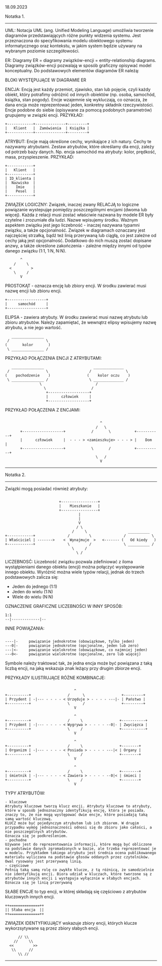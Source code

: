 18.09.2023

Notatka 1.
______________________________________________________________
UML:
Notacja UML (ang. Unified Modeling Language) umożliwia tworzenie diagramów przedstawiających różne punkty widzenia systemu. Jest przeznaczona do specyfikowania modelu obiektowego systemu informatycznego oraz kontekstu, w jakim system będzie używany na wybranym poziomie szczegółowości.


ER:
Diagramy ER = diagramy związków-encji = entity-relationship diagrams.
Diagramy związków-encji pozwalają w sposób graficzny opisywać model konceptualny. Do podstawowych elementów diagramów ER należą:


BLOKI WYSTĘPUJĄCE W DIAGRAMIE ER


ENCJA:
Encją jest każdy przemiot, zjawisko, stan lub pojęcie, czyli każdy obiekt, który potrafimy odróżnić od innych obiektów (np. osoba, samochód, książka, stan pogody). Encje wzajemnie się wykluczają, co oznacza, że dana encja może reprezentować jeden, konkretny składnik rzeczywistości. Encje podobne do siebie (opisywane za pomocą podobnych parametrów) grupujemy w związki encji.
PRZYKŁAD:
```
+------------+--------------+---------+
|   Klient   |  Zamówienia  | Książka |
+------------+--------------+---------+
```

ATRYBUT:
Encje mają określone cechy, wynikające z ich natury. Cechy te nazywamy atrybutami. Zestaw atrybutów, które określamy dla encji, zależy od potrzeb bazy danych. Np. encja samochód ma atrybuty: kolor, prędkość, masa, przyspieszenie.
PRZYKŁAD:
```
+------------+
|   Klient   |
+------------+
| ID_klienta | 
|  Nazwisko  |
|    Imie    |
|    Pesel   |
+------------+
```

ZWIĄZEK LOGICZNY:
Związek, inaczej zwany RELACJĄ to logiczne powiązanie wystepująe pomiędzy poszczególnymi encjami (dwoma lub więcej). Każda z relacji musi zostać właściwie nazwana by modele ER były czytelne i zrozumiałe dla ludzi. Nazwe wpisujemy środku. Ważnym aspektem związku jest jego liczebność - inaczej nazywana typamni związku, a także opcjonalność. Związek w diagramach oznaczany jest najczęściej strzałką, bądź też linią przerywaną lub ciągłą, co jest zależne od cechy jaką jest opcjonalność. Dodatkowo do nich muszą zostać dopisane anzwy, a także określone zakończenia - zależne między innymi od typów danego związku (1:1, 1:N, N:N).

```
       ^
    /     \
  <         >
    \     /
       V
```


PROSTOKĄT - oznacza encję lub zbiory encji. W środku zawierać musi nazwę encji lub zbioru encji.
```
+------------------+
|     samochód     |
+------------------+
```

ELIPSA - zawiera atrybuty. W środku zawierać musi nazwę atrybutu lub zbioru atrybutów. Należy zapamiętać, że wewnątrz elipsy wpisujemy nazwę atrybutu, a nie jego wartość.
```
   _______________
 /                 \
(       kolor       ) 
 \ _______________ /
```

PRZYKŁAD POŁĄCZENIA ENCJI Z ATRYBUTAMI:
```
   _______________                       ______________
 /                 \                   /                \
(    pochodzenie    )                 (    kolor oczu    )
 \ _______________ /                   \ ______________ /
                \                         /
                  \                     /
                   +-------------------+
                   |      człowiek     |
                   +-------------------+

```

PRZYKŁAD POŁĄCZENIA Z ENCJAMI:
```

                                            ^
                                          /   \
       +-------------------+            /       \           +-----------+
       |      człowiek     |  - - - > <zamieszkuje> - - - > |    Dom    |
       +-------------------+            \       /           +-----------+
                                          \   /
                                            V

```
______________________________________________________________




Notatka 2.
______________________________________________________________

Związki mogą posiadać również atrybuty:

```

                         +-----------------+
                         |    Mieszkanie   |
                         +-----------------+
                                  |
                                  |
                                  V
                                 / \
                               /     \                   __________
+------------+               /         \               /            \
| Właściciel | ------->    <  Wynajmuje  >   <------- (   Od kiedy   )
+------------+               \         /               \ __________ / 
                               \     /
                                 \ /   

```

LICZEBNOSĆ:
Liczebność związku pozwala zdefiniować z iloma wystątpieniami danego obiektu (encji) można połączyć występowanie innego obiektu. Wyróżnić można wiele typów relacji, jednak do trzech podstawowych zalicza się:
- Jeden do jednego (1:1)
- Jeden do wielu (1:N)
- Wiele do wielu (N:N)

OZNACZENIE GRAFICZNE LICZEBNOŚCI W INNY SPOSÓB:

```
1:1
--|-------------|--
```

INNE POWIĄZANIA:
```

----|-     powiązanie jednokrotne (obowiązkowe, tylko jeden)
---0|-     powiązanie jednokrotne (opcjonalne, jeden lub zero)
---|<-     powiązanie wielokrotne (obowiązkowe, co najmniej jeden)
---0<-     powiązanie wielokrotne (opcjonalne, zero lub więcej)

```

Symbole należy traktować tak, że jedna encja może być powiązana z taką liczbą encji, na jaką wskazuja znak leżący przy drugim zbiorze encji.


PRZYKŁADY ILUSTRUJĄCE RÓŻNE KOMBINACJE:
```

                                ^   
+----------+                 /      \                 +---------+
| Przydent | -|--- - - - - < Urzęduje > - - - - ---|- | Państwo |
+----------+                 \      /                 +---------+
                                V

                                ^   
+----------+                 /     \                 +-----------+
| Przydent | -|--- - - - - < Wygrywa > - - - - --0|- | Zwycięzca |
+----------+                 \     /                 +-----------+
                                V

                                ^   
+----------+                 /     \                 +--------+
| Organizm | -|--- - - - - < Posiada > - - - - ---|< | Organy |
+----------+                 \     /                 +--------+
                                V

                                ^   
+----------+                 /     \                 +--------+
| śmietnik | -|--- - - - - < Zawiera > - - - - --0|< | śmieci |
+----------+                 \     /                 +--------+
                                V

```


TYPY ATRYBUTÓW:
```
- kluczowe
Atrybuty kluczowe tworzą klucz encji. Atrybuty kluczowe to atrybuty, które w sposób jednoznaczny identyfikują encję, która je posiada. znaczy to, że nie mogą występować dwie encje, które posiadają taką samą wartość kluczową.
KLUCZ może być pojedynczym atrybutem lub ich zbiorem. W drugim przypadku wymóg jednoznaczności odnosi się do zbioru jako całości, a nie poszczególnych atrybutów.
Oznacza się je podkreśleniem.
- pochodne
Używane jest do reprezentowania informacji, które mogą być obliczone na podstawie danych zgromadzonych w bazie, ale trzeba reprezentować je w modelu. Przykładem takiego atrybutu jest średnia ocena publikowanego materiału wyliczana na podstawie głosów oddanych przez czytelników. Owal rysowany jest przerywaną linią.
- częściowe
Pełnią taką samą rolę co zwykłe klucze, z tą różnicą, że samodzielnie nie identyfikują encji. Biora udział w kluczach, które tworzone są z atrybutów innych encji i występuja wyłącznie w słabych encjach. Oznacza się je linią przerywaną
```

SŁABE ENCJE to typ encji, w której składają się częściowo z atrybutów kluczowych innych encji.

```
++==============++
|| Słaba encja  ||
++==============++
```

ZWIĄZEK IDENTYFIKUJĄCY wskazuje zbiory encji, których klucze wykorzsytywane są przez zbiory słabych encji.
```
      // \\
    //     \\
  <<         >>
   \\      //
      \\ //
```
______________________________________________________________
